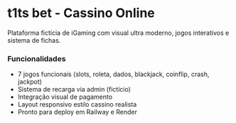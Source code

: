 # t1ts bet - Cassino Online

Plataforma fictícia de iGaming com visual ultra moderno, jogos interativos e sistema de fichas.

### Funcionalidades

- 7 jogos funcionais (slots, roleta, dados, blackjack, coinflip, crash, jackpot)
- Sistema de recarga via admin (fictício)
- Integração visual de pagamento
- Layout responsivo estilo cassino realista
- Pronto para deploy em Railway e Render